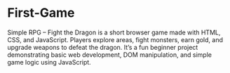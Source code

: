 # First-Game
Simple RPG – Fight the Dragon is a short browser game made with HTML, CSS, and JavaScript. Players explore areas, fight monsters, earn gold, and upgrade weapons to defeat the dragon. It’s a fun beginner project demonstrating basic web development, DOM manipulation, and simple game logic using JavaScript.
